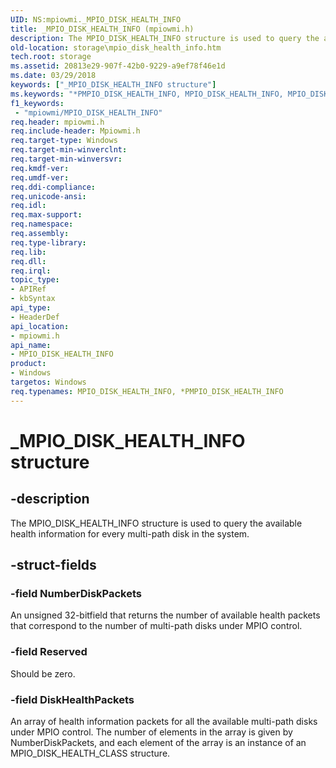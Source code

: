 ```yaml
---
UID: NS:mpiowmi._MPIO_DISK_HEALTH_INFO
title: _MPIO_DISK_HEALTH_INFO (mpiowmi.h)
description: The MPIO_DISK_HEALTH_INFO structure is used to query the available health information for every multi-path disk in the system.
old-location: storage\mpio_disk_health_info.htm
tech.root: storage
ms.assetid: 20813e29-907f-42b0-9229-a9ef78f46e1d
ms.date: 03/29/2018
keywords: ["_MPIO_DISK_HEALTH_INFO structure"]
ms.keywords: "*PMPIO_DISK_HEALTH_INFO, MPIO_DISK_HEALTH_INFO, MPIO_DISK_HEALTH_INFO structure [Storage Devices], PMPIO_DISK_HEALTH_INFO, PMPIO_DISK_HEALTH_INFO structure pointer [Storage Devices], _MPIO_DISK_HEALTH_INFO, mpiowmi/MPIO_DISK_HEALTH_INFO, mpiowmi/PMPIO_DISK_HEALTH_INFO, storage.mpio_disk_health_info, structs-scsibus_d802e57e-d591-4a38-809c-0e8a1ae84eea.xml"
f1_keywords:
 - "mpiowmi/MPIO_DISK_HEALTH_INFO"
req.header: mpiowmi.h
req.include-header: Mpiowmi.h
req.target-type: Windows
req.target-min-winverclnt: 
req.target-min-winversvr: 
req.kmdf-ver: 
req.umdf-ver: 
req.ddi-compliance: 
req.unicode-ansi: 
req.idl: 
req.max-support: 
req.namespace: 
req.assembly: 
req.type-library: 
req.lib: 
req.dll: 
req.irql: 
topic_type:
- APIRef
- kbSyntax
api_type:
- HeaderDef
api_location:
- mpiowmi.h
api_name:
- MPIO_DISK_HEALTH_INFO
product:
- Windows
targetos: Windows
req.typenames: MPIO_DISK_HEALTH_INFO, *PMPIO_DISK_HEALTH_INFO
---
```


# _MPIO_DISK_HEALTH_INFO structure


## -description


The MPIO_DISK_HEALTH_INFO structure is used to query the available health information for every multi-path disk in the system.


## -struct-fields




### -field NumberDiskPackets

An unsigned 32-bitfield that returns the number of available health packets that correspond to the number of multi-path disks under MPIO control.


### -field Reserved

Should be zero.


### -field DiskHealthPackets

An array of health information packets for all the available multi-path disks under MPIO control. The number of elements in the array is given by NumberDiskPackets, and each element of the array is an instance of an MPIO_DISK_HEALTH_CLASS structure.

